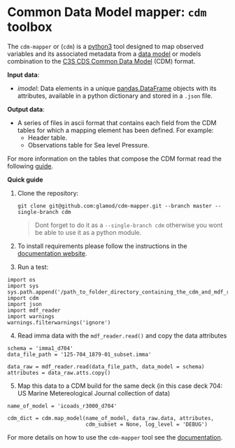 # Common Data Model mapper: `cdm` toolbox

The `cdm-mapper` or (`cdm`) is a [python3](https://www.python.org/) tool designed to map observed variables and its associated metadata from a [data
model](https://cds.climate.copernicus.eu/toolbox/doc/how-to/15_how_to_understand_the_common_data_model/15_how_to_understand_the_common_data_model.html) or models combination to the [C3S CDS Common Data Model](https://glamod.github.io/cdm-obs-documentation/index.html) (CDM) format. 

**Input data**:

- _imodel_: Data elements in a unique [pandas.DataFrame](https://pandas.pydata.org/pandas-docs/stable/reference/api/pandas.DataFrame.html) objects with its attributes, available in a python dictionary and stored in a `.json` file. 

**Output data**:

- A series of files in ascii format that contains each field from the CDM tables for which a mapping element has been defined. For example:
   - Header table. 
   - Observations table for Sea level Pressure. 
   
For more information on the tables that compose the CDM format read the following [guide](https://glamod.github.io/cdm-obs-documentation/conceptual.html).

**Quick guide**

1. Clone the repository:
   ```
   git clone git@github.com:glamod/cdm-mapper.git --branch master --single-branch cdm
   ```
   > Dont forget to do it as a `--single-branch cdm` otherwise you wont be able to use it as a python module.


2. To install requirements please follow the instructions in the [documentation website](https://glamod.github.io/cdm_mapper_documentation/tool-set-up.html).
    
3. Run a test:
```
import os
import sys
sys.path.append('/path_to_folder_directory_containing_the_cdm_and_mdf_reader_folder/')
import cdm
import json
import mdf_reader
import warnings
warnings.filterwarnings('ignore')
```
4. Read imma data with the `mdf_reader.read()` and copy the data attributes 
```
schema = 'imma1_d704'
data_file_path = '125-704_1879-01_subset.imma'

data_raw = mdf_reader.read(data_file_path, data_model = schema)
attributes = data_raw.atts.copy()
```

5. Map this data to a CDM build for the same deck (in this case deck 704: US Marine Metereological Journal collection of data)
```
name_of_model = 'icoads_r3000_d704'

cdm_dict = cdm.map_model(name_of_model, data_raw.data, attributes, 
                         cdm_subset = None, log_level = 'DEBUG')

```

For more details on how to use the `cdm-mapper` tool see the [documentation](https://glamod.github.io/cdm_mapper_documentation/getting-started.html#).
